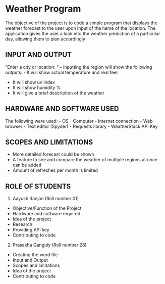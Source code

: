 # Weather Program
The objective of the project is to code a simple program that displays the weather forecast to the user upon input of the name of the location.
The application gives the user a look into the weather prediction of a particular day, allowing them to plan accordingly

## INPUT AND OUTPUT

“Enter a city or location:  “ – inputting the region will show the following outputs:
	-	It will show actual temperature and real feel
  - It will show  uv index
  - It will show humidity %
  - It will give a brief description of the weather
  

## HARDWARE AND SOFTWARE USED

The following were used:
	-	OS
	-	Computer
	-	Internet connection
	-	Web browser
	-	Text editor (Spyder)
	-	Requests library
	-	WeatherStack API Key
 
## SCOPES AND LIMITATIONS

  - More detailed forecast could be shown
 - A feature to see and compare the weather of multiple regions at once can be added
  - Amount of refreshes per month is limited

## ROLE OF STUDENTS

1.  Aayush Ranjan (Roll number 01)
- Objective/Function of the Project
- Hardware and software required
- Idea of the project 
- Research
- Providing API key
- Contributing to code
  
2. Prasakha Ganguly (Roll number 28)
- Creating the word file
- Input and Output
- Scopes and limitations 
- Idea of the project
- Contributing to code 
